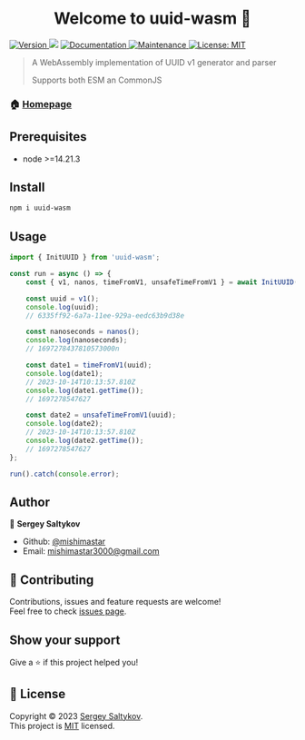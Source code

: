 <h1 align="center">Welcome to uuid-wasm 👋</h1>
<p>
  <a href="https://www.npmjs.com/package/uuid-wasm" target="_blank">
    <img alt="Version" src="https://img.shields.io/npm/v/uuid-wasm.svg">
  </a>
  <img src="https://img.shields.io/badge/node-%3E%3D14.21.3-blue.svg" />
  <a href="https://github.com/mishimastar/uuid-wasm#readme" target="_blank">
    <img alt="Documentation" src="https://img.shields.io/badge/documentation-yes-brightgreen.svg" />
  </a>
  <a href="https://github.com/mishimastar/uuid-wasm/graphs/commit-activity" target="_blank">
    <img alt="Maintenance" src="https://img.shields.io/badge/Maintained%3F-yes-green.svg" />
  </a>
  <a href="https://github.com/mishimastar/uuid-wasm/blob/master/LICENSE" target="_blank">
    <img alt="License: MIT" src="https://img.shields.io/github/license/mishimastar/uuid-wasm" />
  </a>
</p>

> A WebAssembly implementation of UUID v1 generator and parser
>
> Supports both ESM an CommonJS

### 🏠 [Homepage](https://github.com/mishimastar/uuid-wasm#readme)

## Prerequisites

-   node >=14.21.3

## Install

```sh
npm i uuid-wasm
```

## Usage

```ts
import { InitUUID } from 'uuid-wasm';

const run = async () => {
    const { v1, nanos, timeFromV1, unsafeTimeFromV1 } = await InitUUID();

    const uuid = v1();
    console.log(uuid);
    // 6335ff92-6a7a-11ee-929a-eedc63b9d38e

    const nanoseconds = nanos();
    console.log(nanoseconds);
    // 1697278437810573000n

    const date1 = timeFromV1(uuid);
    console.log(date1);
    // 2023-10-14T10:13:57.810Z
    console.log(date1.getTime());
    // 1697278547627

    const date2 = unsafeTimeFromV1(uuid);
    console.log(date2);
    // 2023-10-14T10:13:57.810Z
    console.log(date2.getTime());
    // 1697278547627
};

run().catch(console.error);
```

## Author

👤 **Sergey Saltykov**

-   Github: [@mishimastar](https://github.com/mishimastar)
-   Email: <mishimastar3000@gmail.com>

## 🤝 Contributing

Contributions, issues and feature requests are welcome!<br />Feel free to check [issues page](https://github.com/mishimastar/uuid-wasm/issues).

## Show your support

Give a ⭐️ if this project helped you!

## 📝 License

Copyright © 2023 [Sergey Saltykov](https://github.com/mishimastar).<br />
This project is [MIT](https://github.com/mishimastar/uuid-wasm/blob/master/LICENSE) licensed.
